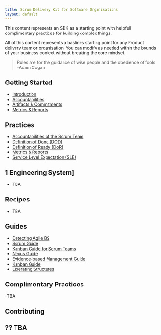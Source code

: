 ```yaml
---
title: Scrum Delivery Kit for Software Organisations
layout: default
---
```


This content represents an SDK as a starting point with helpfull complimentary practices for building complex things.

All of this content represents a baslines starting point for any Product delivery team or organisation. You can modify as needed within the bounds of your business context without breaking the core mindset.

> Rules are for the guidance of wise people and the obedience of fools
> -Adam Cogan

## Getting Started

- [Introduction](introduction.md)
- [Accountabilities](accountabilities.md)
- [Artifacts & Commitments](commitments.md)
- [Metrics & Reports](metrics-reports.md)

## Practices

- [Accountabilities of the Scrum Team](Practices/Accountabilities-for-the-Scrum-Team.md)
- [Definition of Done (DOD)](Practices/Definition-of-Done-DoD.md)
- [Definition of Ready (DoR)](Practices/Definition-of-Ready-DoR.md)
- [Metrics & Reports](Practices/Metrics-&-Reports.md)
- [Service Level Expectation (SLE)](Practices/Service-Level-Expectation-SLE.md)

## 1 Engineering System]

- TBA

## Recipes

- TBA

## Guides

- [Detecting Agile BS](Guides/Detecting-Agile-BS.md)
- [Scrum Guide](Guides/scrum-guide.md)
- [Kanban Guide for Scrum Teams](Guides/Kanban-Guide-for-Scrum-Teams.md)
- [Nexus Guide](Guides/Nexus-Framework.md)
- [Evidence-based Management Guide](Guides/Evidence-based-Management-Guide.md)
- [Kanban Guide](Guides/Kanban-Guide.md)
- [Liberating Structures](Guides/Liberating-Structures.md)

## Complimentary Practices

-TBA

## Contributing

?? TBA
- 


